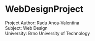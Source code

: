# WebDesignProject

Project Author: Radu Anca-Valentina <br>
Subject: Web Design <br>
University: Brno University of Technology
